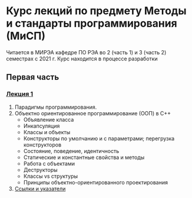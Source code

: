 # Курс лекций по предмету Методы и стандарты программирования (МиСП)
Читается в МИРЭА кафедре ПО РЭА во 2 (часть 1) и 3 (часть 2) семестрах с 2021 г.
Курс находится в процессе разработки

## Первая часть
### [Лекция 1](pt1/lectures/lecture1)
1. Парадигмы программирования. 
2. Объектно ориентированное программирование (ООП) в C++
   * Объявление класса
   * Инкапсуляция
   * Классы и объекты
   * Конструкторы по умолчанию и с параметрами; перегрузка конструкторов
   * Состояние, поведение, идентичность
   * Статические и константные свойства и методы
   * Работа с объектами
   * Деструкторы
   * Классы vs структуры
   * Принципы объектно-ориентированного проектирования
3. [Ссылки и указатели](pt1/lectures/lecture1/examples/2_pointers_and_references)

